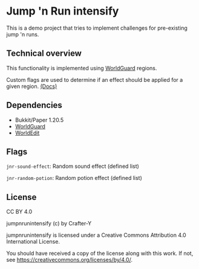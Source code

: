 # Jump 'n Run intensify

This is a demo project that tries to implement challenges for pre-existing jump 'n runs.

## Technical overview

This functionality is implemented using [WorldGuard](https://enginehub.org/worldguard) regions. 

Custom flags are used to determine if an effect should be applied for a given region. [(Docs)](https://worldguard.enginehub.org/en/latest/developer/regions/custom-flags/)

## Dependencies

- Bukkit/Paper 1.20.5
- [WorldGuard](https://enginehub.org/worldguard)
- [WorldEdit](https://enginehub.org/worldedit)

## Flags

`jnr-sound-effect`: Random sound effect (defined list)

`jnr-random-potion`: Random potion effect (defined list)

## License 

CC BY 4.0

jumpnrunintensify (c) by Crafter-Y

jumpnrunintensify is licensed under a
Creative Commons Attribution 4.0 International License.

You should have received a copy of the license along with this
work. If not, see <https://creativecommons.org/licenses/by/4.0/>.